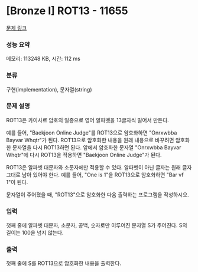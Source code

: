 # [Bronze I] ROT13 - 11655 

[문제 링크](https://www.acmicpc.net/problem/11655) 

### 성능 요약

메모리: 113248 KB, 시간: 112 ms

### 분류

구현(implementation), 문자열(string)

### 문제 설명

<p>ROT13은 카이사르 암호의 일종으로 영어 알파벳을 13글자씩 밀어서 만든다.</p>

<p>예를 들어, "Baekjoon Online Judge"를 ROT13으로 암호화하면 "Onrxwbba Bayvar Whqtr"가 된다. ROT13으로 암호화한 내용을 원래 내용으로 바꾸려면 암호화한 문자열을 다시 ROT13하면 된다. 앞에서 암호화한 문자열 "Onrxwbba Bayvar Whqtr"에 다시 ROT13을 적용하면 "Baekjoon Online Judge"가 된다.</p>

<p>ROT13은 알파벳 대문자와 소문자에만 적용할 수 있다. 알파벳이 아닌 글자는 원래 글자 그대로 남아 있어야 한다. 예를 들어, "One is 1"을 ROT13으로 암호화하면 "Bar vf 1"이 된다.</p>

<p>문자열이 주어졌을 때, "ROT13"으로 암호화한 다음 출력하는 프로그램을 작성하시오.</p>

### 입력 

 <p>첫째 줄에 알파벳 대문자, 소문자, 공백, 숫자로만 이루어진 문자열 S가 주어진다. S의 길이는 100을 넘지 않는다.</p>

### 출력 

 <p>첫째 줄에 S를 ROT13으로 암호화한 내용을 출력한다.</p>

